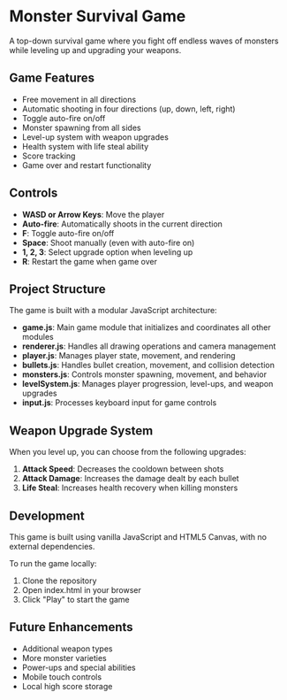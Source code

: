 # Monster Survival Game

A top-down survival game where you fight off endless waves of monsters while leveling up and upgrading your weapons.

## Game Features

- Free movement in all directions
- Automatic shooting in four directions (up, down, left, right)
- Toggle auto-fire on/off
- Monster spawning from all sides
- Level-up system with weapon upgrades
- Health system with life steal ability
- Score tracking
- Game over and restart functionality

## Controls

- **WASD or Arrow Keys**: Move the player
- **Auto-fire**: Automatically shoots in the current direction
- **F**: Toggle auto-fire on/off
- **Space**: Shoot manually (even with auto-fire on)
- **1, 2, 3**: Select upgrade option when leveling up
- **R**: Restart the game when game over

## Project Structure

The game is built with a modular JavaScript architecture:

- **game.js**: Main game module that initializes and coordinates all other modules
- **renderer.js**: Handles all drawing operations and camera management
- **player.js**: Manages player state, movement, and rendering
- **bullets.js**: Handles bullet creation, movement, and collision detection
- **monsters.js**: Controls monster spawning, movement, and behavior
- **levelSystem.js**: Manages player progression, level-ups, and weapon upgrades
- **input.js**: Processes keyboard input for game controls

## Weapon Upgrade System

When you level up, you can choose from the following upgrades:

1. **Attack Speed**: Decreases the cooldown between shots
2. **Attack Damage**: Increases the damage dealt by each bullet
3. **Life Steal**: Increases health recovery when killing monsters

## Development

This game is built using vanilla JavaScript and HTML5 Canvas, with no external dependencies.

To run the game locally:

1. Clone the repository
2. Open index.html in your browser
3. Click "Play" to start the game

## Future Enhancements

- Additional weapon types
- More monster varieties
- Power-ups and special abilities
- Mobile touch controls
- Local high score storage 